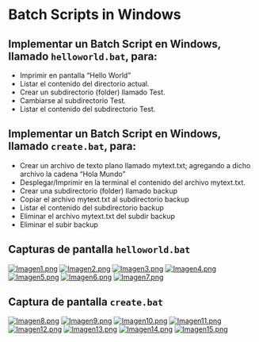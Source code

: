 # Batch Scripts in Windows

## Implementar un Batch Script en Windows, llamado `helloworld.bat`, para:
- Imprimir en pantalla “Hello World”
- Listar el contenido del directorio actual.
- Crear un subdirectorio (folder) llamado Test.
- Cambiarse al subdirectorio Test.
- Listar el contenido del subdirectorio Test. 

## Implementar un Batch Script en Windows, llamado `create.bat`, para:
- Crear un archivo de texto plano llamado mytext.txt; agregando a dicho archivo la cadena “Hola Mundo”
- Desplegar/Imprimir en la terminal el contenido del archivo mytext.txt.
- Crear una subdirectorio (folder) llamado backup
- Copiar el archivo mytext.txt al subdirectorio backup
- Listar el contenido del subdirectorio backup
- Eliminar el archivo mytext.txt del subdir backup
- Eliminar el subir backup

## Capturas de pantalla `helloworld.bat`
[![Imagen1.png](https://i.postimg.cc/FzLsLKK4/Imagen1.png)](https://postimg.cc/kR7mrq81)
[![Imagen2.png](https://i.postimg.cc/TwZDy16V/Imagen2.png)](https://postimg.cc/7Gn6dxbh)
[![Imagen3.png](https://i.postimg.cc/L86n8LPd/Imagen3.png)](https://postimg.cc/pp4209kk)
[![Imagen4.png](https://i.postimg.cc/DwHn3XdP/Imagen4.png)](https://postimg.cc/v4rpWDK4)
[![Imagen5.png](https://i.postimg.cc/d3xSZ80W/Imagen5.png)](https://postimg.cc/m17S01CM)
[![Imagen6.png](https://i.postimg.cc/xTmWN4KM/Imagen6.png)](https://postimg.cc/F79P2GCH)
[![Imagen7.png](https://i.postimg.cc/CxFmMPJF/Imagen7.png)](https://postimg.cc/LnbzNVr7)

## Captura de pantalla `create.bat`
[![Imagen8.png](https://i.postimg.cc/Nj97j3mv/Imagen8.png)](https://postimg.cc/Bj31hwmm)
[![Imagen9.png](https://i.postimg.cc/k5w434GJ/Imagen9.png)](https://postimg.cc/gwXd3G3Q)
[![Imagen10.png](https://i.postimg.cc/rF6t9Dt3/Imagen10.png)](https://postimg.cc/bdTJyNg9)
[![Imagen11.png](https://i.postimg.cc/057NPcbX/Imagen11.png)](https://postimg.cc/Lh6SVkkj)
[![Imagen12.png](https://i.postimg.cc/0QqLfdPr/Imagen12.png)](https://postimg.cc/KKJqcTKy)
[![Imagen13.png](https://i.postimg.cc/9XLnRjRD/Imagen13.png)](https://postimg.cc/5jF3TTmJ)
[![Imagen14.png](https://i.postimg.cc/qvVXgmLt/Imagen14.png)](https://postimg.cc/8j4r0mxD)
[![Imagen15.png](https://i.postimg.cc/hGC2JLvH/Imagen15.png)](https://postimg.cc/qt3sSC8L)

